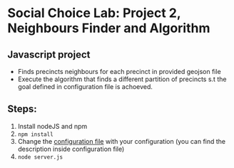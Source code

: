 # Social Choice Lab: Project 2, Neighbours Finder and Algorithm
## Javascript project
- Finds precincts neighbours for each precinct in provided geojson file 
- Execute the algorithm that finds a different partition of precincts s.t the goal defined in configuration file is achoeved.


## Steps:
1. Install nodeJS and npm
2. ``` npm install ```
3. Change the [configuration file](repo/config/default.json) with your configuration (you can find the description inside configuration file)
4. ```node server.js```

